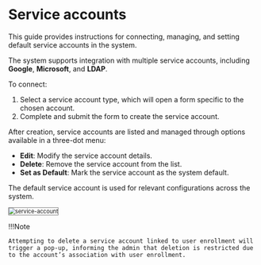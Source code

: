 # Service accounts

This guide provides instructions for connecting, managing, and setting default service accounts in the system.

The system supports integration with multiple service accounts, including **Google**, **Microsoft**, and **LDAP**.  

To connect:

1. Select a service account type, which will open a form specific to the chosen account.
2. Complete and submit the form to create the service account.

After creation, service accounts are listed and managed through options available in a three-dot menu:

* **Edit**: Modify the service account details.
* **Delete**: Remove the service account from the list.
* **Set as Default**: Mark the service account as the system default.

The default service account is used for relevant configurations across the system.  

<img src="../images/service-account.png" alt="service-account" title="service-account" style="border: 1px solid gray; zoom:80%;">

!!!Note
    
    Attempting to delete a service account linked to user enrollment will trigger a pop-up, informing the admin that deletion is restricted due to the account’s association with user enrollment.
